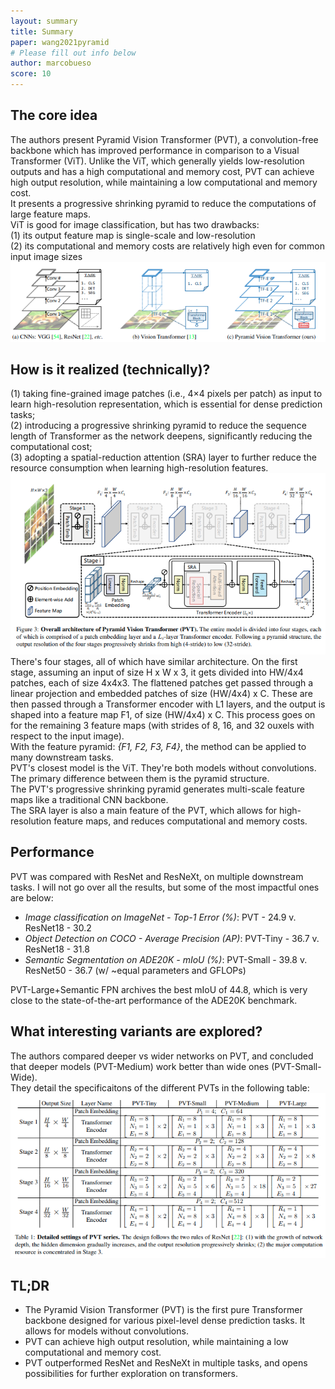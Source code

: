 ```yaml
---
layout: summary
title: Summary
paper: wang2021pyramid
# Please fill out info below
author: marcobueso
score: 10
---
```


## The core idea
The authors present Pyramid Vision Transformer (PVT), a convolution-free backbone which has improved performance in comparison to a Visual Transformer (ViT). Unlike the ViT, which generally yields low-resolution outputs and has a high computational and memory cost, PVT can achieve high output resolution, while maintaining a low computational and memory cost.\
It presents a progressive shrinking pyramid to reduce the computations of large feature maps.\
ViT is good for image classification, but has two drawbacks:\
(1) its output feature map is single-scale and low-resolution\
(2) its computational and memory costs are relatively high even for common input image sizes\
![Wang, 2021](wang2021pyramid_2_a.PNG)

## How is it realized (technically)?
(1) taking fine-grained image patches (i.e., 4×4 pixels per patch) as input to learn high-resolution representation, which is essential for dense prediction tasks;\
(2) introducing a progressive shrinking pyramid to reduce the sequence length of Transformer as the network deepens, significantly reducing the computational cost;\
(3) adopting a spatial-reduction attention (SRA) layer to further reduce the resource consumption when learning high-resolution features.\
![Wang, 2021](wang2021pyramid_2_b.PNG) \
There's four stages, all of which have similar architecture. On the first stage, assuming an input of size H x W x 3, it gets divided into HW/4x4 patches, each of size 4x4x3. The flattened patches get passed through a linear projection and embedded patches of size (HW/4x4) x C. These are then passed through a Transformer encoder with L1 layers, and the output is shaped into a feature map F1, of size (HW/4x4) x C. This process goes on for the remaining 3 feature maps (with strides of 8, 16, and 32 ouxels with respect to the input image).\
With the feature pyramid: *{F1, F2, F3, F4}*, the method can be applied to many downstream tasks.\
PVT's closest model is the ViT. They're both models without convolutions. The primary difference between them is the pyramid structure.\
The PVT's progressive shrinking pyramid generates multi-scale feature maps like a traditional CNN backbone.\
The SRA layer is also a main feature of the PVT, which allows for high-resolution feature maps, and reduces computational and memory costs.



## Performance
PVT was compared with ResNet and ResNeXt, on multiple downstream tasks. I will not go over all the results, but some of the most impactful ones are below:
* *Image classification on ImageNet - Top-1 Error (%)*: PVT - 24.9 v. ResNet18 - 30.2
* *Object Detection on COCO - Average Precision (AP)*: PVT-Tiny - 36.7 v. ResNet18 - 31.8
* *Semantic Segmentation on ADE20K - mIoU (%)*: PVT-Small - 39.8 v. ResNet50 - 36.7 (w/ ~equal parameters and GFLOPs)

PVT-Large+Semantic FPN archives the best mIoU of 44.8, which is very close to the state-of-the-art performance of the ADE20K benchmark. 


## What interesting variants are explored?
The authors compared deeper vs wider networks on PVT, and concluded that deeper models (PVT-Medium) work better than wide ones (PVT-Small-Wide).\
They detail the specificaitons of the different PVTs in the following table:\
![Wang, 2021](wang2021pyramid_2_c.PNG) 

## TL;DR
* The Pyramid Vision Transformer (PVT) is the first pure Transformer backbone designed for various pixel-level dense prediction tasks. It allows for models without convolutions.
* PVT can achieve high output resolution, while maintaining a low computational and memory cost.
* PVT outperformed ResNet and ResNeXt in multiple tasks, and opens possibilities for further exploration on transformers.
